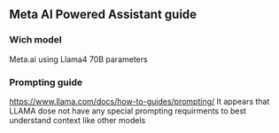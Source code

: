 ## Meta AI Powered Assistant guide

### Wich model
Meta.ai using Llama4 70B parameters

### Prompting guide


https://www.llama.com/docs/how-to-guides/prompting/
It appears that LLAMA dose not have any special prompting requirments to best understand context like other models 